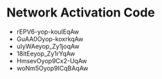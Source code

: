 # Network Activation Code
* rEPV6-yop-kouIEqAw
* GuAA0Oyop-koxrkqAw
* uIyWAeyop_Zy1joqAw
* 18itEeyop_Zy1rYqAw
* HmsevOyop9Cx2-UqAw
* woNm5Oyop9ICqBAqAw